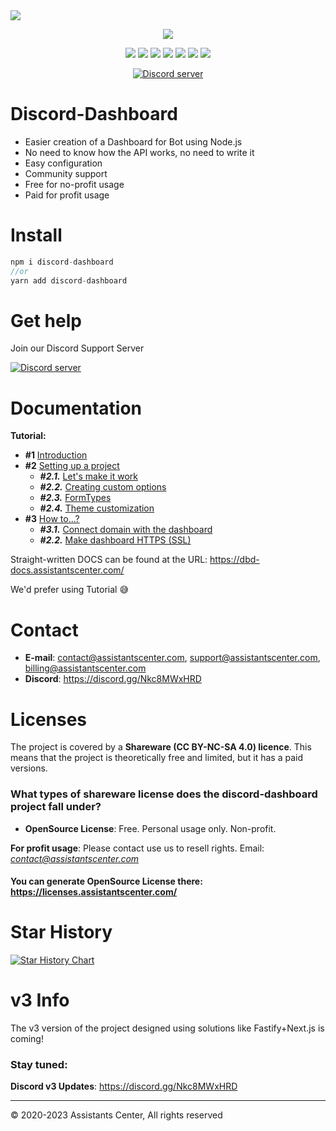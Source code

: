 <img src="https://cdn.assistantscenter.com/kxlrosdn">

<p align="center"><img src="https://nodei.co/npm/discord-dashboard.png"></p>
<p align="center"><img src="https://img.shields.io/npm/v/discord-dashboard"> <img src="https://img.shields.io/github/repo-size/breftejk/Discord.js-Web-Dashboard"> <img src="https://img.shields.io/badge/License-CC%20BY--NC--SA%204.0-green.svg"> <img src="https://img.shields.io/github/contributors/breftejk/Discord.js-Web-Dashboard?color=green"> <img src="https://img.shields.io/badge/node.js-16.6.0+-blue"> <img src="https://img.shields.io/github/package-json/dependency-version/breftejk/Discord.js-Web-Dashboard/discord.js"> <img src="https://img.shields.io/github/package-json/dependency-version/breftejk/Discord.js-Web-Dashboard/express"> </p>
<p align="center"><a href="https://discord.gg/Nkc8MWxHRD"> <img src="https://discordapp.com/api/guilds/803034737261936670/widget.png" alt="Discord server"/></a></p>

# Discord-Dashboard

- Easier creation of a Dashboard for Bot using Node.js
- No need to know how the API works, no need to write it
- Easy configuration
- Community support
- Free for no-profit usage
- Paid for profit usage

# Install

```js
npm i discord-dashboard
//or
yarn add discord-dashboard
```

# Get help

Join our Discord Support Server

<a href="https://discord.gg/Nkc8MWxHRD"> <img src="https://discordapp.com/api/guilds/803034737261936670/widget.png" alt="Discord server"/></a>

# Documentation

**Tutorial:**
- **#1** [Introduction](https://learnit.assistantscenter.com/discord-dashboard-tutorial-1-introduction/)
- **#2** [Setting up a project](https://learnit.assistantscenter.com/discord-dashboard-tutorial-2-setting-up-a-project/)
  - ***#2.1.*** [Let's make it work](https://learnit.assistantscenter.com/discord-dashboard-tutorial-2-1-lets-make-it-work/)
  - ***#2.2.*** [Creating custom options](https://learnit.assistantscenter.com/discord-dashboard-tutorial-2-2-creating-custom-options/)
  - ***#2.3.*** [FormTypes](https://learnit.assistantscenter.com/discord-dashboard-tutorial-2-3-formtypes/)
  - ***#2.4.*** [Theme customization](https://learnit.assistantscenter.com/discord-dashboard-tutorial-2-3-theme-customization/)
- **#3** [How to...? ](https://learnit.assistantscenter.com/discord-dashboard-tutorial-3-how-to/)
    - ***#3.1.*** [Connect domain with the dashboard](https://learnit.assistantscenter.com/discord-dashboard-tutorial-3-1-connect-domain-with-the-dashboard/)
    - ***#2.2.*** [Make dashboard HTTPS (SSL)](https://learnit.assistantscenter.com/discord-dashboard-tutorial-3-2-make-dashboard-https-ssl/)

Straight-written DOCS can be found at the URL: https://dbd-docs.assistantscenter.com/

We'd prefer using Tutorial 😅

# Contact

- **E-mail**: contact@assistantscenter.com, support@assistantscenter.com, billing@assistantscenter.com
- **Discord**: https://discord.gg/Nkc8MWxHRD

# Licenses

The project is covered by a **Shareware (CC BY-NC-SA 4.0) licence**. This means that the project is theoretically free and limited, but it has a paid versions.

### What types of shareware license does the discord-dashboard project fall under?

- **OpenSource License**: Free. Personal usage only. Non-profit.

**For profit usage**: Please contact use us to resell rights. Email: *contact@assistantscenter.com*

#### You can generate OpenSource License there: https://licenses.assistantscenter.com/

# Star History

[![Star History Chart](https://api.star-history.com/svg?repos=Discord-Dashboard/Core&type=Date)](https://star-history.com/#Discord-Dashboard/Core&Date)

# v3 Info

The v3 version of the project designed using solutions like Fastify+Next.js is coming!

### **Stay tuned:**

**Discord v3 Updates**: https://discord.gg/Nkc8MWxHRD

<hr>

© 2020-2023 Assistants Center, All rights reserved
